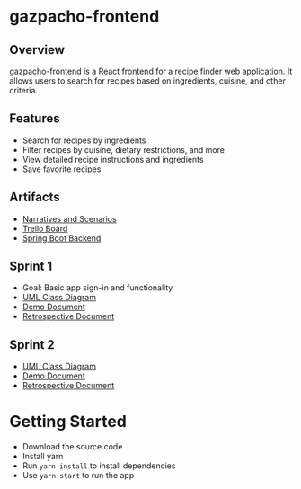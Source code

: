 # gazpacho-frontend

## Overview
gazpacho-frontend is a React frontend for a recipe finder web application. It allows users to search for recipes based on ingredients, cuisine, and other criteria.

## Features
- Search for recipes by ingredients
- Filter recipes by cuisine, dietary restrictions, and more
- View detailed recipe instructions and ingredients
- Save favorite recipes

## Artifacts
- [Narratives and Scenarios](https://docs.google.com/document/d/1J84nLcyDqOUJrwvYSGSnBSmp2G5YDkTtzX9VAM-R7fc/edit?tab=t.0#heading=h.irw43ptn80ec)
- [Trello Board](https://trello.com/invite/b/67dd7941aa0da600133ba880/ATTI52ff269f5443b7effc0c92b86460dacfCE0F8D2F/scrum-board)
- [Spring Boot Backend](https://github.com/D-Tasker207/gazpacho-backend/tree/main)

## Sprint 1
- Goal: Basic app sign-in and functionality
- [UML Class Diagram](https://drive.google.com/file/d/1bqjDIDpQCx6aVLaMEzmIpHOqxAZL7Wni/view?usp=drive_link)
- [Demo Document](https://docs.google.com/document/d/1wJfvtndeH_5kajHjdMqBi3L04ffmma0dOVz0zw1Ks4I/edit?tab=t.0)
- [Retrospective Document](https://docs.google.com/document/d/1DVZ8WXsxDYQsUbiV9bc4rQ6TndpRoxJgYsi4AyebpyQ/edit?tab=t.0)

## Sprint 2
- [UML Class Diagram](https://drive.google.com/file/d/1vKeiZq-lz7seI00Zc1JPll_3GGnxyINA/view?usp=sharing)
- [Demo Document](https://docs.google.com/document/d/1Od9fY8XV9Dbg6KnhyKx39R-3Z8X8laYbC1VSjvj0xAg/edit?usp=sharing)
- [Retrospective Document](https://docs.google.com/document/d/1pZsrxZPoKm0p0fkrXXoYRcqj5-E8s2rdwLb9lKFo1qQ/edit?tab=t.0)

# Getting Started
- Download the source code
- Install yarn
- Run `yarn install` to install dependencies
- Use `yarn start` to run the app
